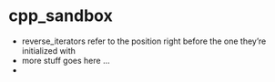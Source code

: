 # cpp_sandbox

* reverse_iterators refer to the position right before the one they’re initialized with
* more stuff goes here ...
* 
